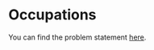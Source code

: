 # Occupations

You can find the problem statement [here](https://www.hackerrank.com/challenges/occupations/problem?isFullScreen=false).
